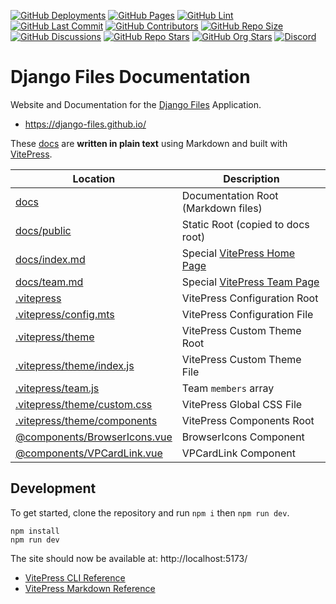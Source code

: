 [![GitHub Deployments](https://img.shields.io/github/deployments/django-files/django-files.github.io/github-pages?logo=github&label=deploy)](https://github.com/django-files/django-files.github.io/deployments)
[![GitHub Pages](https://img.shields.io/github/actions/workflow/status/django-files/django-files.github.io/pages.yaml?logo=cachet&label=pages)](https://github.com/django-files/django-files.github.io/actions/workflows/pages.yaml)
[![GitHub Lint](https://img.shields.io/github/actions/workflow/status/django-files/django-files.github.io/lint.yaml?logo=cachet&label=lint)](https://github.com/django-files/django-files.github.io/actions/workflows/lint.yaml)
[![GitHub Last Commit](https://img.shields.io/github/last-commit/django-files/django-files.github.io?logo=vitepress&logoColor=white&label=updated)](https://github.com/django-files/django-files.github.io/pulse)
[![GitHub Contributors](https://img.shields.io/github/contributors/django-files/django-files.github.io?logo=github)](https://github.com/django-files/django-files.github.io/graphs/contributors)
[![GitHub Repo Size](https://img.shields.io/github/repo-size/django-files/django-files.github.io?logo=bookstack&logoColor=white&label=repo%20size)](https://github.com/django-files/django-files.github.io)
[![GitHub Discussions](https://img.shields.io/github/discussions/django-files/django-files?logo=github)](https://github.com/django-files/django-files/discussions)
[![GitHub Repo Stars](https://img.shields.io/github/stars/django-files/django-files?style=flat&logo=github)](https://github.com/django-files/django-files/stargazers)
[![GitHub Org Stars](https://img.shields.io/github/stars/django-files?style=flat&logo=github&label=org%20stars)](https://github.com/django-files)
[![Discord](https://img.shields.io/discord/899171661457293343?logo=discord&logoColor=white&label=discord&color=7289da)](https://discord.gg/wXy6m2X8wY)

# Django Files Documentation

Website and Documentation for the [Django Files](https://github.com/django-files/django-files) Application.

- https://django-files.github.io/

These [docs](docs) are **written in plain text** using Markdown and built with [VitePress](https://vitepress.dev/).

| Location                                                                     | Description                                                                            |
| ---------------------------------------------------------------------------- | -------------------------------------------------------------------------------------- |
| [docs](docs)                                                                 | Documentation Root (Markdown files)                                                    |
| [docs/public](docs/public)                                                   | Static Root (copied to docs root)                                                      |
| [docs/index.md](docs/index.md)                                               | Special [VitePress Home Page](https://vitepress.dev/reference/default-theme-home-page) |
| [docs/team.md](docs/team.md)                                                 | Special [VitePress Team Page](https://vitepress.dev/reference/default-theme-team-page) |
| [.vitepress](.vitepress)                                                     | VitePress Configuration Root                                                           |
| [.vitepress/config.mts](.vitepress/config.mts)                               | VitePress Configuration File                                                           |
| [.vitepress/theme](.vitepress/theme)                                         | VitePress Custom Theme Root                                                            |
| [.vitepress/theme/index.js](.vitepress/theme/index.js)                       | VitePress Custom Theme File                                                            |
| [.vitepress/team.js](.vitepress/team.js)                                     | Team `members` array                                                                   |
| [.vitepress/theme/custom.css](.vitepress/theme/custom.css)                   | VitePress Global CSS File                                                              |
| [.vitepress/theme/components](.vitepress/theme/components)                   | VitePress Components Root                                                              |
| [@components/BrowserIcons.vue](.vitepress/theme/components/BrowserIcons.vue) | BrowserIcons Component                                                                 |
| [@components/VPCardLink.vue](.vitepress/theme/components/VPCardLink.vue)     | VPCardLink Component                                                                   |

## Development

To get started, clone the repository and run `npm i` then `npm run dev`.

```shell
npm install
npm run dev
```

The site should now be available at: http://localhost:5173/

- [VitePress CLI Reference](https://vitepress.dev/reference/cli)
- [VitePress Markdown Reference](https://vitepress.dev/guide/markdown)
